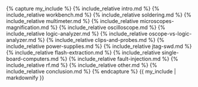 {% capture my_include %}
{% include_relative intro.md %}
{% include_relative workbench.md %}
{% include_relative soldering.md %}
{% include_relative multimeter.md %}
{% include_relative microscopes-magnification.md %}
{% include_relative oscilloscope.md %}
{% include_relative logic-analyzer.md %}
{% include_relative oscope-vs-logic-analyzer.md %}
{% include_relative clips-and-probes.md %}
{% include_relative power-supplies.md %}
{% include_relative jtag-swd.md %}
{% include_relative flash-extraction.md %}
{% include_relative single-board-computers.md %}
{% include_relative fault-injection.md %}
{% include_relative rf.md %}
{% include_relative other.md %}
{% include_relative conclusion.md %}
{% endcapture %}
{{ my_include | markdownify }}
